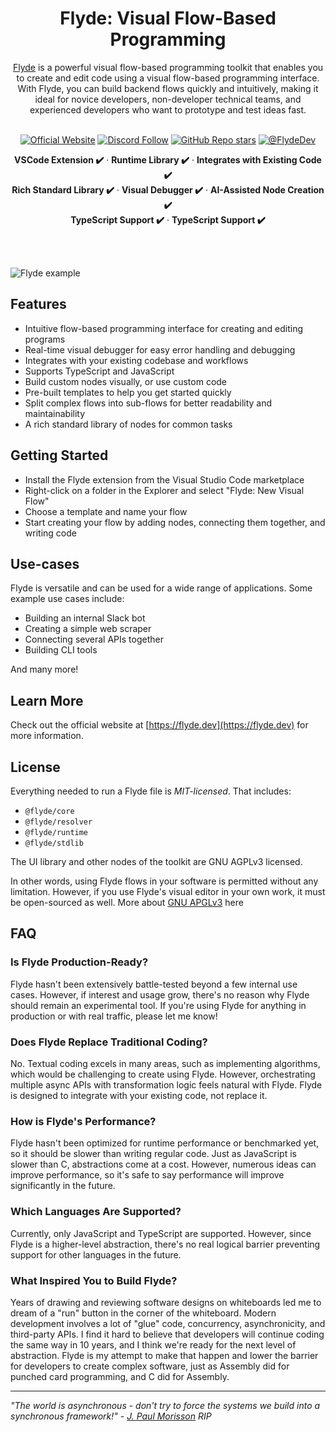 <div align="center">
<h1>Flyde: Visual Flow-Based Programming</h1>
</div>

<div align="center">
<a href="https://flyde.dev">Flyde</a> is a powerful visual flow-based programming toolkit that enables you to create and edit code using a visual flow-based programming interface. With Flyde, you can build backend flows quickly and intuitively, making it ideal for novice developers, non-developer technical teams, and experienced developers who want to prototype and test ideas fast.
<br/>

<br/>
  
[![Official Website](https://img.shields.io/badge/Official%20Website-flyde.dev-blue?style=flat&logo=world&logoColor=white)](https://flyde.dev.com)
[![Discord Follow](https://dcbadge.vercel.app/api/server/x7t4tjZQP8?style=flat)](https://flyde.dev/discord)
[![GitHub Repo stars](https://img.shields.io/github/stars/flydelabs/flyde?style=social)](https://github.com/flydelabs/flyde)
[![@FlydeDev](https://img.shields.io/twitter/follow/FlydeDev?style=social)](https://twitter.com/FlydeDev)

<strong>VSCode Extension ✔️</strong> · <strong>Runtime Library ✔️</strong> · <strong>Integrates with Existing Code ✔️</strong>
<br/>
<strong>Rich Standard Library ✔️</strong> · <strong>Visual Debugger ✔️</strong> · <strong>AI-Assisted Node Creation ✔️</strong>
<br/>
<strong>TypeScript Support ✔️</strong> · <strong>TypeScript Support ✔️</strong>

<br/>
<br/>
</div>

![Flyde example](https://github.com/flydelabs/flyde-vscode/raw/main/media/walkthrough/run-flow.gif)

## Features

- Intuitive flow-based programming interface for creating and editing programs
- Real-time visual debugger for easy error handling and debugging
- Integrates with your existing codebase and workflows
- Supports TypeScript and JavaScript
- Build custom nodes visually, or use custom code
- Pre-built templates to help you get started quickly
- Split complex flows into sub-flows for better readability and maintainability
- A rich standard library of nodes for common tasks

## Getting Started

- Install the Flyde extension from the Visual Studio Code marketplace
- Right-click on a folder in the Explorer and select "Flyde: New Visual Flow"
- Choose a template and name your flow
- Start creating your flow by adding nodes, connecting them together, and writing code

## Use-cases

Flyde is versatile and can be used for a wide range of applications. Some example use cases include:

- Building an internal Slack bot
- Creating a simple web scraper
- Connecting several APIs together
- Building CLI tools

And many more!

## Learn More

Check out the official website at [https://flyde.dev](https://flyde.dev) for more information.

## License

Everything needed to run a Flyde file is _MIT-licensed_. That includes:

- `@flyde/core`
- `@flyde/resolver`
- `@flyde/runtime`
- `@flyde/stdlib`

The UI library and other nodes of the toolkit are GNU AGPLv3 licensed.

In other words, using Flyde flows in your software is permitted without any limitation. However, if you use Flyde's visual editor in your own work, it must be open-sourced as well. More about [GNU APGLv3](https://choosealicense.com/licenses/agpl-3.0/) here

## FAQ

### Is Flyde Production-Ready?

Flyde hasn't been extensively battle-tested beyond a few internal use cases. However, if interest and usage grow, there's no reason why Flyde should remain an experimental tool. If you're using Flyde for anything in production or with real traffic, please let me know!

### Does Flyde Replace Traditional Coding?

No. Textual coding excels in many areas, such as implementing algorithms, which would be challenging to create using Flyde. However, orchestrating multiple async APIs with transformation logic feels natural with Flyde. Flyde is designed to integrate with your existing code, not replace it.

### How is Flyde's Performance?

Flyde hasn't been optimized for runtime performance or benchmarked yet, so it should be slower than writing regular code. Just as JavaScript is slower than C, abstractions come at a cost. However, numerous ideas can improve performance, so it's safe to say performance will improve significantly in the future.

### Which Languages Are Supported?

Currently, only JavaScript and TypeScript are supported. However, since Flyde is a higher-level abstraction, there's no real logical barrier preventing support for other languages in the future.

### What Inspired You to Build Flyde?

Years of drawing and reviewing software designs on whiteboards led me to dream of a "run" button in the corner of the whiteboard. Modern development involves a lot of "glue" code, concurrency, asynchronicity, and third-party APIs. I find it hard to believe that developers will continue coding the same way in 10 years, and I think we're ready for the next level of abstraction. Flyde is my attempt to make that happen and lower the barrier for developers to create complex software, just as Assembly did for punched card programming, and C did for Assembly.

---

_"The world is asynchronous - don't try to force the systems we build into a synchronous framework!" - [J. Paul Morisson](https://www.jpaulmorrison.com/) RIP_
